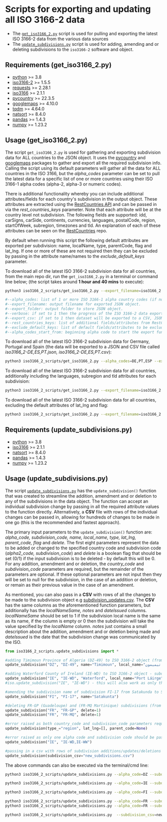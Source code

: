 # Scripts for exporting and updating all ISO 3166-2 data

* The [`get_iso3166_2.py`](https://github.com/amckenna41/iso3166-2/blob/main/iso3166_2_scripts/get_iso3166_2.py) script is used for pulling and exporting the latest ISO 3166-2 data from the various data sources
* The [`update_subdivisions.py`](https://github.com/amckenna41/iso3166-2/blob/main/iso3166_2_scripts/update_subdivisions.py) script is used for adding, amending and or deleting subdivisions to the `iso3166-2` software and object.

Requirements (get_iso3166_2.py)
------------------------------
* [python][python] >= 3.8
* [iso3166-2][iso3166_2] >= 1.5.5
* [requests][requests] >= 2.28.1
* [iso3166][iso3166] >= 2.1.1
* [pycountry][pycountry] >= 22.3.5
* [googlemaps][googlemaps] >= 4.10.0
* [tqdm][tqdm] >= 4.64.0
* [natsort][natsort] >= 8.4.0
* [pandas][pandas] >= 1.4.3
* [numpy][numpy] >= 1.23.2

Usage (get_iso3166_2.py)
------------------------
The script `get_iso3166_2.py` is used for gathering and exporting subdivision data for ALL countries to the JSON object. It uses the [pycountry][pycountry] and [googlemaps][googlemaps] packages to gather and export all the required subdivision info. Calling the script using its default parameters will gather all the data for ALL countries in the ISO 3166, but the <i>alpha_codes</i> parameter can be set to pull the latest data for a specific list of one or more countries using their ISO 3166-1 alpha codes (alpha-2, alpha-3 or numeric codes).

There is additional functionality whereby you can include additional attributes/fields for each country's subdivision in the output object. These attributes are extracted using the [RestCountries API](https://restcountries.com/) and can be passed in via the <i>rest_countries_keys</i> parameter. Note that each attribute will be at the country level not subdivision. The following fields are supported: idd, carSigns, carSide, continents, currencies, languages, postalCode, region, startOfWeek, subregion, timezones and tld. An explanation of each of these attributes can be seen on the [RestCountries](https://gitlab.com/restcountries/restcountries/-/blob/master/FIELDS.md) repo.

By default when running this script the following default attributes are exported per subdivision: name, localName, type, parentCode, flag and lat_lng. If one or more of these are not required then they can be excluded by passing in the attribute name/names to the <i>exclude_default_keys</i> parameter.

To download all of the latest ISO 3166-2 subdivision data for all countries, from the main repo dir, run the `get_iso3166_2.py` in a terminal or command line below; (the script takes around **1 hour and 40 mins** to execute):
```bash
python3 iso3166_2_scripts/get_iso3166_2.py --export_filename=iso3166_2.json --export_folder=iso3166_2 --verbose --export_csv

#--alpha_codes: list of 1 or more ISO 3166-1 alpha country codes (if not specified then all country codes will be used).
#--export_filename: output filename for exported JSON object.
#--export_folder: output folder to store JSON object.
#--verbose: if set to 1 then the progress of the ISO 3166-2 data export will be output.
#--export_csv: if set to 1 then dataset will be exported to a CSV, JSON exported by default.
#--rest_countries_keys: list of additional fields/attributes from RestCountries API to be added to each subdivision object.
#--exclude_default_keys: list of default fields/attributes to be excluded from each country's subdivision object.
#--alpha_codes_start_from: beginning alpha code to start the export functionality from, alphabetically.
```

To download all of the latest ISO 3166-2 subdivision data for Germany, Portugal and Spain (the data will be exported to a JSON and CSV file called <em>iso3166_2-DE,ES,PT.json, iso3166_2-DE,ES,PT.csv</em>):
```bash
python3 iso3166_2_scripts/get_iso3166_2.py --alpha_codes=DE,PT,ESP --export_filename=iso3166_2.json --verbose --export_csv
```

To download all of the latest ISO 3166-2 subdivision data for all countries, additionally including the languages, subregion and tld attributes for each subdivision:
```bash
python3 iso3166_2_scripts/get_iso3166_2.py --export_filename=iso3166_2.json --rest_countries_keys=languages,subregion,tld --verbose --export_csv
```

To download all of the latest ISO 3166-2 subdivision data for all countries, excluding the default attributes of lat_lng and flag:
```bash
python3 iso3166_2_scripts/get_iso3166_2.py --export_filename=iso3166_2.json --exclude_default_keys=lat_lng,flag --verbose --export_csv
```

Requirements (update_subdivisions.py)
-------------------------------------
* [python][python] >= 3.8
* [iso3166][iso3166] >= 2.1.1
* [natsort][natsort] >= 8.4.0
* [pandas][pandas] >= 1.4.3
* [numpy][numpy] >= 1.23.2

Usage (update_subdivisions.py)
------------------------------
The script [`update_subdivisions.py`](https://github.com/amckenna41/iso3166-2/blob/main/iso3166_2_scripts/update_subdivisions.py) has the `update_subdivision()` function that was created to streamline the addition, amendment and or deletion to any of the subdivisions in the data object. The function can accept an individual subdivision change by passing in all the required attribute values to the function directly. Alternatively, a <b>CSV</b> file with rows of the individual changes can be passed in, allowing for hundreds of changes to be made in one go (this is the recommended and fastest approach). 

The primary input parameters to the `update_subdivision()` function are: <i>alpha_code, subdivision_code, name, local_name, type, lat_lng, parent_code, flag</i> and <i>delete</i>. The first eight parameters represent the data to be added or changed to the specified country code and subdivision code (<i>alpha2_code, subdivision_code</i>) and <i>delete</i> is a boolean flag that should be set (0/1) if the input subdivision is to be deleted - by default this will be 0. For any addition, amendment and or deletion, the <i>country_code</i> and <i>subdivision_code</i> parameters are required, but the remainder of the parameters are optional. If these optional parameters are not input then they will be set to null for the subdivision, in the case of an addition or deletion, or remain as their previous value in the case of an amendment.  

As mentioned, you can also pass in a <b>CSV</b> with rows of all the changes to be made to the subdivision object e.g [subdivision_updates.csv](https://github.com/amckenna41/iso3166-2/blob/main/iso3166_2_updates/subdivision_updates.csv). The <b>CSV</b> has the same columns as the aforementioned function parameters, but additionally has the <i>localNameSame, notes</i> and <i>dateIssued</i> columns. <i>localNameSame</i> should be set to 1 if the subdivision local name is the same as its name, if the column is empty or 0 then the subdivision will take the value specified by the <i>localName</i> column. <i>notes</i> just contains a small description about the addition, amendment and or deletion being made and <i>dateIssued</i> is the date that the subdivision change was communicated by the ISO. 

```python
from iso3166_2_scripts.update_subdivisions import *

#adding Timimoun Province of Algeria (DZ-49) to ISO 3166-2 object (from newsletter 2022-11-29)
update_subdivision("DZ", "DZ-49", name="Timimoun", local_name="ولاية تيميمون", type_="Province", lat_lng=[29.263, 0.241], parent_code=None, flag=None)

#adding Waterford County of Ireland (IE-WD) to ISO 3166-2 object - subdivision already present so no changes made
update_subdivision("IE", "IE-WD", "Waterford", local_name="Port Láirge", type_="County", lat_lng=[52.260, -7.110], parent_code="IE-M", flag="https://github.com/amckenna41/iso3166-flag-icons/blob/main/iso3166-2-icons/IE/IE-WD.png")
#iso.update_subdivision("IE", "IE-WD") - this will also work as only the first 2 params requried

#amending the subdivision name of subdivision FI-17 from Satakunda to Satakunta (from newsletter 2022-11-29)
update_subdivision("FI", "FI-17", name="Satakunta")

#deleting FR-GP (Guadeloupe) and (FR-MQ Martinique) subdivisions (from newsletter 2021-11-25)
update_subdivision("FR", "FR-GP", delete=1)
update_subdivision("FR", "FR-MQ", delete=1)

#error raised as both country_code and subdivision_code parameters required
update_subdivision(type_="region", lat_lng=[], parent_code=None)

#error raised as only one alpha code and subdivision code should be passed in
update_subdivision("IE", "IE-WD,IE-WW")

#passing in a csv with rows of subdivision additions/updates/deletions
update_subdivision(subdivision_csv="new_subdivisions.csv")
```

The above commands can also be executed via the terminal/cmd line:

```bash
python3 iso3166_2_scripts/update_subdivisions.py --alpha_code=DZ --subdivision_code=DZ-99 --name=Timimoun --local_name="ولاية تيميمون" --type_=Province --lat_lng="[29.263, 0.241]"
```

```bash
python3 iso3166_2_scripts/update_subdivisions.py --alpha_code=IE --subdivision_code=IE-WD --name=Waterford --local_name="Port Láirge" --type_=County --lat_lng="[52.260, -7.110]" --parent_code=IE-M --flag="https://github.com/amckenna41/iso3166-flag-icons/blob/main/iso3166-2-icons/IE/IE-WD.png"
```

```bash
python3 iso3166_2_scripts/update_subdivisions.py --alpha_code=FI --subdivision_code=FI-17 --name=Satakunta
```

```bash
python3 iso3166_2_scripts/update_subdivisions.py --alpha_code=FR --subdivision_code=FR-GP --delete
python3 iso3166_2_scripts/update_subdivisions.py --alpha_code=FR --subdivision_code=FR-MQ --delete
```

```bash
python3 iso3166_2_scripts/update_subdivisions.py  --subdivision_csv=new_subdivisions.csv
```


[python]: https://www.python.org/downloads/release/python-360/
[requests]: https://requests.readthedocs.io/
[iso3166]: https://github.com/deactivated/python-iso3166
[iso3166_2]: https://github.com/amckenna41/iso3166-2
[pycountry]: https://github.com/flyingcircusio/pycountry
[rest]: https://restcountries.com/
[googlemaps]: https://github.com/googlemaps/google-maps-services-python
[tqdm]: https://github.com/tqdm/tqdm
[natsort]: https://pypi.org/project/natsort/
[pandas]: https://pandas.pydata.org/
[numpy]: https://numpy.org/
[iso3166-updates]: https://github.com/amckenna41/iso3166-updates
[flag_icons_repo]: https://github.com/amckenna41/iso3166-flag-icons